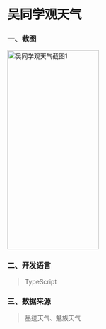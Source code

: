 # 吴同学观天气

### 一、截图
<img src="https://github.com/cnwutianhao/wxamp/assets/13990136/d87e6625-ce04-47cb-83c7-b933d17a90a2" alt="吴同学观天气截图1" width="207" height="448">

### 二、开发语言
> TypeScript

### 三、数据来源
> 墨迹天气、魅族天气
